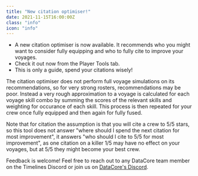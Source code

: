 ```yaml
---
title: "New citation optimiser!"
date: 2021-11-15T16:00:00Z
class: "info"
icon: "info"
---
```

- A new citation optimiser is now available.  It recommends who you might want to consider fully equipping and who to fully cite to improve your voyages. 
- Check it out now from the Player Tools tab.
- This is only a guide, spend your citations wisely!<!-- end -->

The citation optimiser does not perform full voyage simulations on its recommendations, so for very strong rosters, recommendations may be poor.  Instead a very rough approximation to a voyage is calculated for each voyage skill combo by summing the scores of the relevant skills and weighting for occurance of each skill.  This process is then repeated for your crew once fully equipped and then again for fully fused.

Note that for citation the assumption is that you will cite a crew to 5/5 stars, so this tool does not answer "where should I spend the next citation for most improvement", it answers "who should I cite to 5/5 for most improvement", as one citation on a killer 1/5 may have no effect on your voyages, but at 5/5 they might become your best crew.

Feedback is welcome! Feel free to reach out to any DataCore team member on the Timelines Discord or join us on [DataCore's Discord](https://discord.gg/2SY8W7Aeme).
